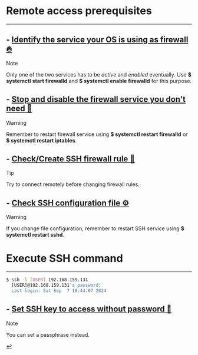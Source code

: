 # Remote access prerequisites
---

## - [Identify the service your OS is using as firewall 🔥](firewall-identify.html)

> [!NOTE]
> Only one of the two services has to be *active* and *enabled* eventually.
> Use **$ systemctl start firewalld** and **$ systemctl enable firewalld** for this purpose.

## - [Stop and disable the firewall service you don't need 🚫](firewall-stop.html)

> [!WARNING]
> Remember to restart firewall service using **$ systemctl restart firewalld** or **$ systemctl restart iptables**.

## - [Check/Create SSH firewall rule 🚪](firewall-state.html)

> [!TIP]
> Try to connect remotely before changing firewall rules.

## - [Check SSH configuration file ⚙️](ssh-config.html)

> [!WARNING]
> If you change file configuration, remember to restart SSH service using **$ systemctl restart sshd**.

# Execute SSH command
---

```bash
$ ssh -l [USER] 192.168.159.131
  [USER]@192.168.159.131's password:
  Last login: Sat Sep  7 18:44:07 2024
```

## - [Set SSH key to access without password 🛂](ssh-key.html)

> [!NOTE]
> You can set a passphrase instead.

[↩️](../Linux.html)
